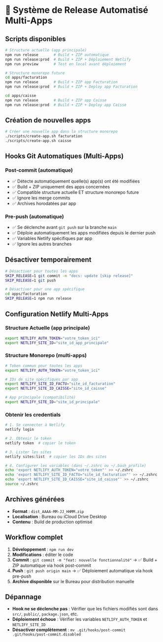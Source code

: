 # 🚀 Système de Release Automatisé Multi-Apps

## Scripts disponibles

```bash
# Structure actuelle (app principale)
npm run release       # Build + ZIP automatique
npm run release:prod  # Build + ZIP + Déploiement Netlify  
npm run preview       # Test en local avant déploiement

# Structure monorepo future
cd apps/facturation
npm run release       # Build + ZIP app Facturation
npm run release:prod  # Build + ZIP + Deploy app Facturation

cd apps/caisse  
npm run release       # Build + ZIP app Caisse
npm run release:prod  # Build + ZIP + Deploy app Caisse
```

## Création de nouvelles apps

```bash
# Créer une nouvelle app dans la structure monorepo
./scripts/create-app.sh facturation
./scripts/create-app.sh caisse
```

## Hooks Git Automatiques (Multi-Apps)

### Post-commit (automatique)
- ✅ Détecte automatiquement quelle(s) app(s) ont été modifiées
- ✅ Build + ZIP uniquement des apps concernées
- ✅ Compatible structure actuelle ET structure monorepo future
- ✅ Ignore les merge commits
- ✅ Archives horodatées par app

### Pre-push (automatique) 
- ✅ Se déclenche avant `git push` sur la branche `main`
- ✅ Déploie automatiquement les apps modifiées depuis le dernier push
- ✅ Variables Netlify spécifiques par app
- ✅ Ignore les autres branches

## Désactiver temporairement

```bash
# Désactiver pour toutes les apps
SKIP_RELEASE=1 git commit -m "docs: update [skip release]"
SKIP_RELEASE=1 git push

# Désactiver pour une app spécifique
cd apps/facturation
SKIP_RELEASE=1 npm run release
```

## Configuration Netlify Multi-Apps

### Structure Actuelle (app principale)
```bash
export NETLIFY_AUTH_TOKEN="votre_token_ici"
export NETLIFY_SITE_ID="site_id_app_principale"
```

### Structure Monorepo (multi-apps)
```bash
# Token commun pour toutes les apps
export NETLIFY_AUTH_TOKEN="votre_token_ici"

# IDs de site spécifiques par app
export NETLIFY_SITE_ID_FACTU="site_id_facturation"
export NETLIFY_SITE_ID_CAISSE="site_id_caisse"

# App principale (compatibilité)
export NETLIFY_SITE_ID="site_id_principale"
```

### Obtenir les credentials
```bash
# 1. Se connecter à Netlify
netlify login

# 2. Obtenir le token
netlify token  # copier le token

# 3. Lister les sites
netlify sites:list  # copier les IDs des sites

# 4. Configurer les variables (dans ~/.zshrc ou ~/.bash_profile)
echo 'export NETLIFY_AUTH_TOKEN="votre_token"' >> ~/.zshrc
echo 'export NETLIFY_SITE_ID_FACTU="site_id_facturation"' >> ~/.zshrc
echo 'export NETLIFY_SITE_ID_CAISSE="site_id_caisse"' >> ~/.zshrc
source ~/.zshrc
```

## Archives générées

- **Format** : `dist_AAAA-MM-JJ_HHMM.zip`
- **Localisation** : Bureau ou iCloud Drive Desktop
- **Contenu** : Build de production optimisé

## Workflow complet

1. **Développement** : `npm run dev`
2. **Modifications** : éditer le code
3. **Commit** : `git commit -m "feat: nouvelle fonctionnalité"`
   → ✅ Build + ZIP automatique via hook post-commit
4. **Push** : `git push origin main`
   → ✅ Déploiement automatique via hook pre-push
5. **Archive disponible** sur le Bureau pour distribution manuelle

## Dépannage

- **Hook ne se déclenche pas** : Vérifier que les fichiers modifiés sont dans `src/`, `public/`, `package.json`, etc.
- **Déploiement échoue** : Vérifier les variables `NETLIFY_AUTH_TOKEN` et `NETLIFY_SITE_ID`
- **Désactiver complètement** : `mv .git/hooks/post-commit .git/hooks/post-commit.disabled`

